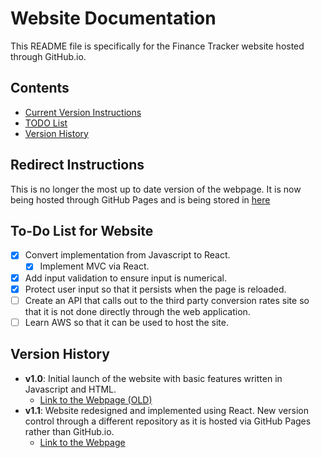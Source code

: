 # Website Documentation

This README file is specifically for the Finance Tracker website hosted through GitHub.io.

## Contents
- [Current Version Instructions](#Instructions)
- [TODO List](#To-Do-List-for-Website)
- [Version History](#Version-History)

## Redirect Instructions
This is no longer the most up to date version of the webpage. It is now being hosted through GitHub Pages and is being stored in [here](https://github.com/cecoulombe/FinanceTracker)

## To-Do List for Website

- [x] Convert implementation from Javascript to React.
  - [x] Implement MVC via React.
- [x] Add input validation to ensure input is numerical.
- [x] Protect user input so that it persists when the page is reloaded.
- [ ] Create an API that calls out to the third party conversion rates site so that it is not done directly through the web application.
- [ ] Learn AWS so that it can be used to host the site.

## Version History

- **v1.0**: Initial launch of the website with basic features written in Javascript and HTML.
  - [Link to the Webpage (OLD)](https://cecoulombe.github.io/FinanceTracker/tracker_HTML)
- **v1.1**: Website redesigned and implemented using React. New version control through a different repository as it is hosted via GitHub Pages rather than GitHub.io.
  - [Link to the Webpage](https://cecoulombe.github.io/FinanceTracker/)
